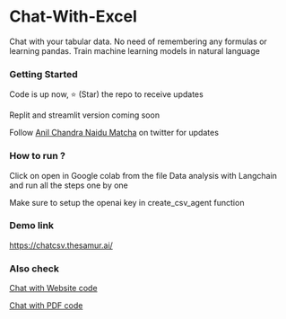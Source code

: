 # Chat-With-Excel

Chat with your tabular data. No need of remembering any formulas or learning pandas. Train machine learning models in natural language

### Getting Started

Code is up now, ⭐ (Star) the repo to receive updates

Replit and streamlit version coming soon

Follow [Anil Chandra Naidu Matcha](https://twitter.com/matchaman11) on twitter for updates

### How to run ? 

Click on open in Google colab from the file Data analysis with Langchain and run all the steps one by one

Make sure to setup the openai key in create_csv_agent function

### Demo link

https://chatcsv.thesamur.ai/

### Also check

[Chat with Website code](https://github.com/Anil-matcha/Website-to-Chatbot)

[Chat with PDF code](https://github.com/Anil-matcha/ChatPDF)
